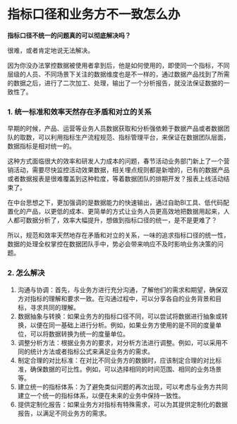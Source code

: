 # 指标口径和业务方不一致怎么办

**指标口径不统一的问题真的可以彻底解决吗？**

很难，或者肯定地说无法解决。

因为你没办法掌控数据被使用者拿到后，他是如何使用的，即使同一个指标，不同层级的人员、不同场景下关注的数据维度也是不一样的，通过数据产品找到了所需的数据之后，进行了二次加工、处理，输出了一个分析报告，就没法保证数据的一致性了。

### 1. **统一标准和效率天然存在矛盾和对立的关系**

早期的时候，产品、运营等业务人员数据获取和分析强依赖于数据产品或者数据团队的取数，可以利用指标生产流程规范、指标管理平台，来保证在数据团队层面，数据指标是相对统一的。

这种方式面临很大的效率和研发人力成本的问题，春节活动业务部门新上了一个营销活动，需要尽快监控活动效果数据，相关埋点规则都是新增的，已有的数据产品或者数据报表是很难覆盖到这种粒度，等着数据团队的排期开发？报表上线活动结束了。

在中台思想之下，更加强调的是数据能力的快速输出，通过自助BI工具、低代码配置化的产品，以更低的成本、更简单的方式让业务人员更高效地把数据用起来，人人都可数据分析了，效率大幅提升，想做到指标口径的统一，是不是更难了？

所以，规范和效率天然地存在矛盾和对立的关系，一味的追求指标口径的统一性，数据的处理全权掌控在数据团队手中，势必会带来响应不及时影响业务决策的问题。



### 2. **怎么解决**

1. 沟通与协调：首先，与业务方进行充分沟通，了解他们的需求和期望，确保双方对指标的理解和要求一致。在沟通过程中，可以分享各自的业务背景和目标，寻求共同的理解。
2. 数据抽象与转换：如果业务方的指标口径不同，可以尝试将数据进行抽象或转换，以便在同一基础上进行分析。例如，如果业务方使用的是不同的度量单位，可以将数据转换为统一的度量单位。
3. 调整分析方法：根据业务方的要求，对分析方法进行调整。例如，可以采用不同的统计方法或者指标公式来满足业务方的需求。
4. 制定合理的对比标准：在对比不同业务方的数据时，应该制定合理的对比标准，确保数据的可比性。例如，可以选择相同的时间范围、相同的业务场景等。
5. 建立统一的指标体系：为了避免类似问题的再次出现，可以考虑与业务方共同建立一个统一的指标体系，以便在未来的业务中保持一致性。
6. 提供定制化报告：如果业务方对指标有特殊需求，可以为其提供定制化的数据报告，以满足不同业务方的需求。